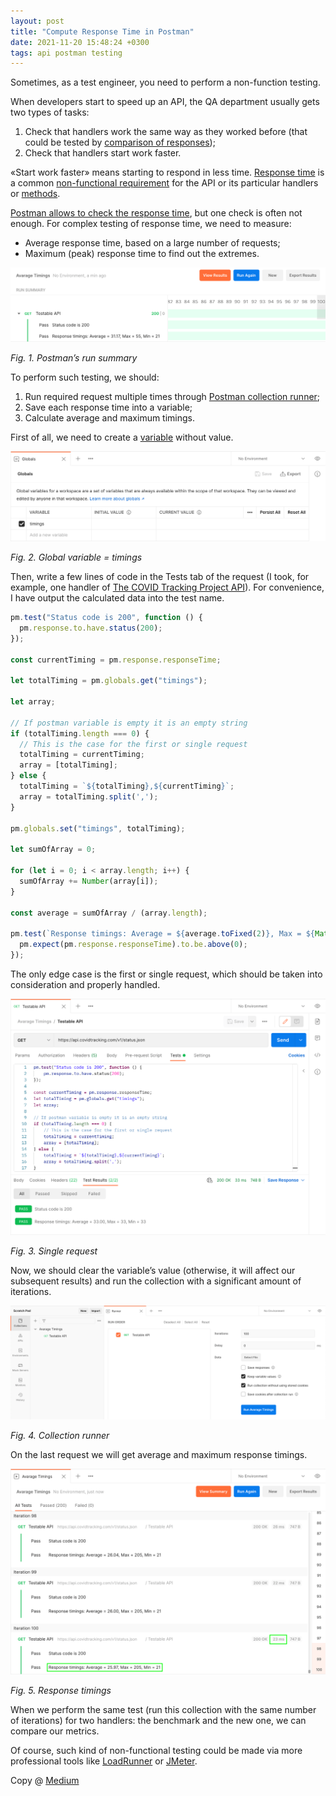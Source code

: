```yaml
---
layout: post
title: "Compute Response Time in Postman"
date: 2021-11-20 15:48:24 +0300
tags: api postman testing
---
```


Sometimes, as a test engineer, you need to perform a non-function testing.

When developers start to speed up an API, the QA department usually gets two types of tasks:

1. Check that handlers work the same way as they worked before (that could be tested by [comparison of responses](https://adequatica.medium.com/brief-comparison-of-responses-in-postman-aea23ee9d342));
2. Check that handlers start work faster.

«Start work faster» means starting to respond in less time. [Response time](<https://en.wikipedia.org/wiki/Response_time_(technology)>) is a common [non-functional requirement](https://en.wikipedia.org/wiki/Non-functional_requirement) for the API or its particular handlers or [methods](https://en.wikipedia.org/wiki/Hypertext_Transfer_Protocol#Request_methods).

[Postman allows to check the response time](https://learning.postman.com/docs/writing-scripts/script-references/test-examples/#testing-response-times), but one check is often not enough. For complex testing of response time, we need to measure:

- Average response time, based on a large number of requests;
- Maximum (peak) response time to find out the extremes.

![Postman’s run summary](/assets/2021-11-20/01-postmans-run-summary.png)

_Fig. 1. Postman’s run summary_

To perform such testing, we should:

1. Run required request multiple times through [Postman collection runner](https://learning.postman.com/docs/running-collections/intro-to-collection-runs/);
2. Save each response time into a variable;
3. Calculate average and maximum timings.

First of all, we need to create a [variable](https://learning.postman.com/docs/sending-requests/variables/) without value.

![Global variable = timings](/assets/2021-11-20/02-global-variable-timings.png)

_Fig. 2. Global variable = timings_

Then, write a few lines of code in the Tests tab of the request (I took, for example, one handler of [The COVID Tracking Project API](https://covidtracking.com/data/api)). For convenience, I have output the calculated data into the test name.

```JavaScript
pm.test("Status code is 200", function () {
  pm.response.to.have.status(200);
});

const currentTiming = pm.response.responseTime;

let totalTiming = pm.globals.get("timings");

let array;

// If postman variable is empty it is an empty string
if (totalTiming.length === 0) {
  // This is the case for the first or single request
  totalTiming = currentTiming;
  array = [totalTiming];
} else {
  totalTiming = `${totalTiming},${currentTiming}`;
  array = totalTiming.split(',');
}

pm.globals.set("timings", totalTiming);

let sumOfArray = 0;

for (let i = 0; i < array.length; i++) {
  sumOfArray += Number(array[i]);
}

const average = sumOfArray / (array.length);

pm.test(`Response timings: Average = ${average.toFixed(2)}, Max = ${Math.max(...array)}, Min = ${Math.min(...array)}`, function () {
  pm.expect(pm.response.responseTime).to.be.above(0);
});
```

The only edge case is the first or single request, which should be taken into consideration and properly handled.

![Single request](/assets/2021-11-20/03-single-request.png)

_Fig. 3. Single request_

Now, we should clear the variable’s value (otherwise, it will affect our subsequent results) and run the collection with a significant amount of iterations.

![Collection runner](/assets/2021-11-20/04-collection-runner.png)

_Fig. 4. Collection runner_

On the last request we will get average and maximum response timings.

![Response timings](/assets/2021-11-20/05-response-timings.png)

_Fig. 5. Response timings_

When we perform the same test (run this collection with the same number of iterations) for two handlers: the benchmark and the new one, we can compare our metrics.

Of course, such kind of non-functional testing could be made via more professional tools like [LoadRunner](https://www.microfocus.com/en-us/products/loadrunner-professional/overview) or [JMeter](https://jmeter.apache.org).

Copy @ [Medium](https://adequatica.medium.com/compute-response-time-in-postman-89ff3edd093e)
